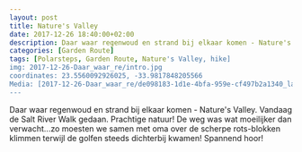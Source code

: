 ```yaml
---
layout: post
title: Nature's Valley
date: 2017-12-26 18:40:00+02:00
description: Daar waar regenwoud en strand bij elkaar komen - Nature's Valley. Vandaag de Salt River Walk gedaan. Prachtige natuur!
categories: [Garden Route]
tags: [Polarsteps, Garden Route, Nature's Valley, hike]
img: 2017-12-26-Daar_waar_re/intro.jpg
coordinates: 23.5560092926025, -33.9817848205566
Media: [2017-12-26-Daar_waar_re/de098183-1d1e-4bfa-959e-cf497b2a1340_large_image.jpg, 2017-12-26-Daar_waar_re/f926951d-1dda-41f6-ac08-1f3f8c80ea0d_large_image.jpg, 2017-12-26-Daar_waar_re/19f08ea0-a582-4f1c-aba3-637170b4d5a8_large_image.jpg, 2017-12-26-Daar_waar_re/45383a27-3605-4040-ac97-c0c145b74cc4_large_image.jpg, 2017-12-26-Daar_waar_re/54a3586d-45aa-4df7-aa10-61a8a9f61879_large_image.jpg, 2017-12-26-Daar_waar_re/bb5ad9e3-6d05-4f64-a063-ad3ce9a45ff4_large_image.jpg, 2017-12-26-Daar_waar_re/f3aaabe7-2dd8-458a-92fb-906b7e8310b9_large_image.jpg, 2017-12-26-Daar_waar_re/76a24ff6-bad8-4b8f-bfb3-41025759bdca_large_image.jpg, 2017-12-26-Daar_waar_re/8575b2ef-aeb4-4101-8221-ebf37352815e_large_image.jpg, 2017-12-26-Daar_waar_re/64961d42-a6ba-474b-9283-77342296c885_large_image.jpg]
---
```

Daar waar regenwoud en strand bij elkaar komen - Nature's Valley. 
Vandaag de Salt River Walk gedaan. Prachtige natuur! De weg was wat moeilijker dan verwacht...zo moesten we samen met oma over de scherpe rots-blokken klimmen terwijl de golfen steeds dichterbij kwamen! Spannend hoor! 


